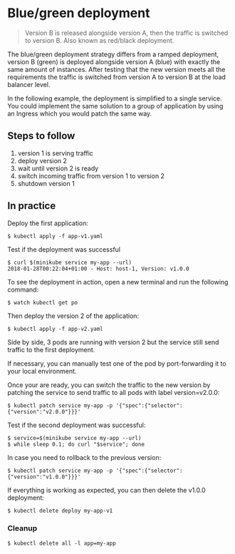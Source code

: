 Blue/green deployment
=====================

> Version B is released alongside version A, then the traffic is switched to
version B. Also known as red/black deployment.

The blue/green deployment strategy differs from a ramped deployment, version B
(green) is deployed alongside version A (blue) with exactly the same amount of
instances. After testing that the new version meets all the requirements the
traffic is switched from version A to version B at the load balancer level.

In the following example, the deployment is simplified to a single service. You
could implement the same solution to a group of application by using an Ingress
which you would patch the same way.

## Steps to follow

1. version 1 is serving traffic
1. deploy version 2
1. wait until version 2 is ready
1. switch incoming traffic from version 1 to version 2
1. shutdown version 1

## In practice

Deploy the first application:

```
$ kubectl apply -f app-v1.yaml
```

Test if the deployment was successful

```
$ curl $(minikube service my-app --url)
2018-01-28T00:22:04+01:00 - Host: host-1, Version: v1.0.0
```

To see the deployment in action, open a new terminal and run the following
command:

```
$ watch kubectl get po
```

Then deploy the version 2 of the application:

```
$ kubectl apply -f app-v2.yaml
```

Side by side, 3 pods are running with version 2 but the service still send
traffic to the first deployment.

If necessary, you can manually test one of the pod by port-forwarding it to
your local environment.

Once your are ready, you can switch the traffic to the new version by patching
the service to send traffic to all pods with label version=v2.0.0:

```
$ kubectl patch service my-app -p '{"spec":{"selector":{"version":"v2.0.0"}}}'
```

Test if the second deployment was successful:

```
$ service=$(minikube service my-app --url)
$ while sleep 0.1; do curl "$service"; done
```

In case you need to rollback to the previous version:

```
$ kubectl patch service my-app -p '{"spec":{"selector":{"version":"v1.0.0"}}}'
```

If everything is working as expected, you can then delete the v1.0.0 deployment:

```
$ kubectl delete deploy my-app-v1
```

### Cleanup

```
$ kubectl delete all -l app=my-app
```
